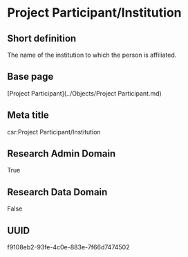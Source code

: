 # Project Participant/Institution
## Short definition
The name of the institution to which the person is affiliated.
## Base page
[Project Participant](../Objects/Project Participant.md)
## Meta title
csr:Project Participant/Institution
## Research Admin Domain
True
## Research Data Domain
False
## UUID
f9108eb2-93fe-4c0e-883e-7f66d7474502
